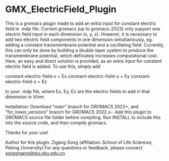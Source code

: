 # GMX_ElectricField_Plugin
This is a gromacs plugin made to add an extra input for constant electric field in .mdp file.
Current gromacs (up to gromacs-2023) only support one electric field input in each dimension (x, y, z). However, it is necessary to add two electric field components in one dimension simultaniously, eg. adding a constant transmembrane potential and a oscillating field. Currently, this can only be done by building a double-layer system to produce the transmembrane potential, which definately increases computational cost.
Here, an easy and direct solution is provided, as an extra input for constant electric field is added. To use this, simply add

constant-electric-field-x = Ex
constant-electric-field-y = Ey
constant-electric-field-z = Ez

to your .mdp file, where Ex, Ey, Ez are the electric fields to add in that dimension in V/nm.

Installation:
Download "main" branch for GROMACS 2023+, and "for_lower_versions" branch for GROMACS 2022.x-. Add this plugin to GROMACS source file folder before compiling. Run INSTALL to include this into the source code, and then compile gromacs.

Thanks for your use!

Author for this plugin: Zigang Song (affiliation: School of Life Sciences, Peking University)
For any questions or feedback, please connect <songzigang@stu.pku.edu.cn>.

